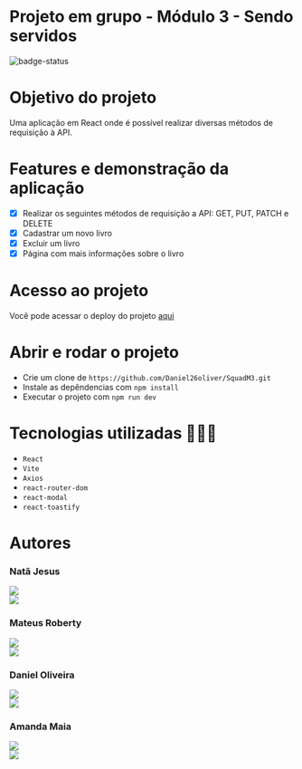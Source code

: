 # Projeto em grupo - Módulo 3 - Sendo servidos

![badge-status](https://img.shields.io/badge/status-FINALIZADO-green?style=for-the-badge)

# Objetivo do projeto

Uma aplicação em React onde é possível realizar diversas métodos de requisição à API.

# Features e demonstração da aplicação

- [x] Realizar os seguintes métodos de requisição a API: GET, PUT, PATCH e DELETE
- [x] Cadastrar um novo livro
- [x] Excluir um livro
- [x] Página com mais informações sobre o livro

# Acesso ao projeto

Você pode acessar o deploy do projeto [aqui](https://squad-m3.vercel.app)

# Abrir e rodar o projeto

- Crie um clone de `https://github.com/Daniel26oliver/SquadM3.git`
- Instale as depêndencias com `npm install`
- Executar o projeto com `npm run dev`

# Tecnologias utilizadas 👨🏻‍💻

- `React`
- `Vite`
- `Axios`
- `react-router-dom`
- `react-modal`
- `react-toastify`

# Autores

### Natã Jesus

<a style="display: block;" href="https://github.com/Natanjfs" target="_blank">
<img src="https://img.shields.io/badge/GitHub-100000?style=for-the-badge&logo=github&logoColor=white">
</a>
<a href="https://www.linkedin.com/in/nat%C3%A3-santos-01a2a7170/" target="_blank">
<img src="https://img.shields.io/badge/LinkedIn-0077B5?style=for-the-badge&logo=linkedin&logoColor=white">
</a>

### Mateus Roberty

<a style="display: block;" href="https://github.com/joanynha" target="_blank">
<img src="https://img.shields.io/badge/GitHub-100000?style=for-the-badge&logo=github&logoColor=white">
</a>
<a href="https://www.linkedin.com/in/mateusroberty/" target="_blank">
<img src="https://img.shields.io/badge/LinkedIn-0077B5?style=for-the-badge&logo=linkedin&logoColor=white">
</a>

### Daniel Oliveira

<a style="display: block;" href="https://github.com/Daniel26oliver" target="_blank">
<img src="https://img.shields.io/badge/GitHub-100000?style=for-the-badge&logo=github&logoColor=white">
</a>
<a href="https://www.linkedin.com/in/daniel-oliveira-b34106137/" target="_blank">
<img src="https://img.shields.io/badge/LinkedIn-0077B5?style=for-the-badge&logo=linkedin&logoColor=white">
</a>

### Amanda Maia

<a style="display: block;" href="https://github.com/Maiaamands" target="_blank">
<img src="https://img.shields.io/badge/GitHub-100000?style=for-the-badge&logo=github&logoColor=white">
</a>
<a href="https://www.linkedin.com/in/amanda-maia-valente-de-souza-b3a82922b/" target="_blank">
<img src="https://img.shields.io/badge/LinkedIn-0077B5?style=for-the-badge&logo=linkedin&logoColor=white">
</a>

